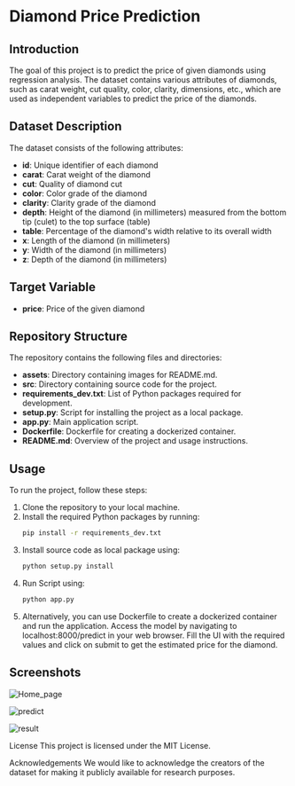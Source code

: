 # Diamond Price Prediction

## Introduction

The goal of this project is to predict the price of given diamonds using regression analysis. The dataset contains various attributes of diamonds, such as carat weight, cut quality, color, clarity, dimensions, etc., which are used as independent variables to predict the price of the diamonds.

## Dataset Description

The dataset consists of the following attributes:

- **id**: Unique identifier of each diamond
- **carat**: Carat weight of the diamond
- **cut**: Quality of diamond cut
- **color**: Color grade of the diamond
- **clarity**: Clarity grade of the diamond
- **depth**: Height of the diamond (in millimeters) measured from the bottom tip (culet) to the top surface (table)
- **table**: Percentage of the diamond's width relative to its overall width
- **x**: Length of the diamond (in millimeters)
- **y**: Width of the diamond (in millimeters)
- **z**: Depth of the diamond (in millimeters)

## Target Variable

- **price**: Price of the given diamond

## Repository Structure

The repository contains the following files and directories:

- **assets**: Directory containing images for README.md.
- **src**: Directory containing source code for the project.
- **requirements_dev.txt**: List of Python packages required for development.
- **setup.py**: Script for installing the project as a local package.
- **app.py**: Main application script.
- **Dockerfile**: Dockerfile for creating a dockerized container.
- **README.md**: Overview of the project and usage instructions.

## Usage

To run the project, follow these steps:

1. Clone the repository to your local machine.
2. Install the required Python packages by running:
   ```bash
   pip install -r requirements_dev.txt
3. Install source code as local package using:
   ```bash
   python setup.py install
4. Run Script using:
   ```bash
   python app.py
5. Alternatively, you can use Dockerfile to create a dockerized container and run the application.
Access the model by navigating to localhost:8000/predict in your web browser.
Fill the UI with the required values and click on submit to get the estimated price for the diamond.


## Screenshots

![Home_page](https://github.com/msaiprathyush/diamondpriceprediction/assets/122264714/24f838c9-f737-4511-8ca7-d4a6bb0d3ec0)

![predict](https://github.com/msaiprathyush/diamondpriceprediction/assets/122264714/d8943ec5-6d74-4ca8-b902-30b43dcdc1bf)

![result](https://github.com/msaiprathyush/diamondpriceprediction/assets/122264714/a18929b8-2284-43d6-a891-bf7af1bd696c)


License
This project is licensed under the MIT License.

Acknowledgements
We would like to acknowledge the creators of the dataset for making it publicly available for research purposes.
